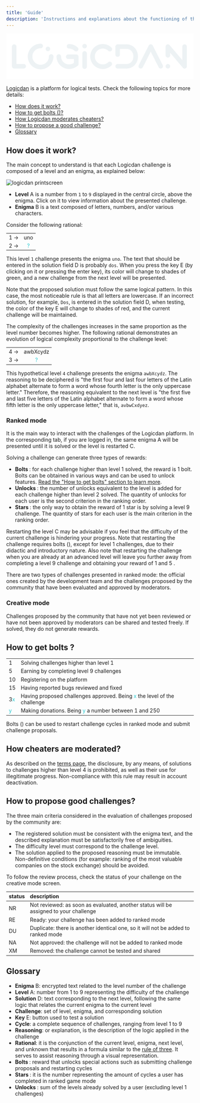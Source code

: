 ```yaml
---
title: 'Guide'
description: 'Instructions and explanations about the functioning of the logicdan.com website'
---
```


[![logo](../assets/logicdan-logo.svg "Logicdan Logo")](https://logicdan.com)

[Logicdan](https://logicdan.com) is a platform for logical tests. Check the following topics for more details:

- [How does it work?](#how-it-works)
- [How to get bolts (<span class="bolt"></span>)?](#how-to-get-bolts)
- [How Logicdan moderates cheaters?](#how-cheaters-are-moderated)
- [How to propose a good challenge?](#how-to-propose-good-challenges)
- [Glossary](#glossary)

## <a name="how-it-works"></a>How does it work?

The main concept to understand is that each Logicdan challenge is composed of a level and an enigma, as explained below:

<img class="print-screen" src="{{ meta.url }}/assets/logicdan-screen.png" alt="logicdan printscreen">

- **Level** <span class="screen-index">A</span> is a number from `1` to `9` displayed in the central circle, above the enigma. Click on it to view information about the presented challenge.
- **Enigma** <span class="screen-index">B</span> is a text composed of letters, numbers, and/or various characters.

Consider the following rational:

|   |   |
|---|:-:|
| 1 →|uno|
| 2 →| 	<font color=#26c9d1>?</font> |

This level `1` challenge presents the enigma `uno`. The text that should be entered in the solution field <span class="screen-index">D</span> is probably `dos`. When you press the key <span class="screen-index">E</span> (by clicking on it or pressing the enter key), its color will change to shades of green, and a new challenge from the next level will be presented.

Note that the proposed solution must follow the same logical pattern. In this case, the most noticeable rule is that all letters are lowercase. If an incorrect solution, for example, `Dos`, is entered in the solution field <span class="screen-index">D</span>, when testing, the color of the key <span class="screen-index">E</span> will change to shades of red, and the current challenge will be maintained.

The complexity of the challenges increases in the same proportion as the level number becomes higher. The following rational demonstrates an evolution of logical complexity proportional to the challenge level:

|   |   |
|---|:-:|
| 4 →|awbXcydz|
| 3 →| 	<font color=#26c9d1>?</font> |

This hypothetical level `4` challenge presents the enigma `awbXcydz`. The reasoning to be deciphered is "the first four and last four letters of the Latin alphabet alternate to form a word whose fourth letter is the only uppercase letter." Therefore, the reasoning equivalent to the next level is "the first five and last five letters of the Latin alphabet alternate to form a word whose fifth letter is the only uppercase letter," that is, `avbwCxdyez`.

### Ranked mode

It is the main way to interact with the challenges of the Logicdan platform. In the corresponding tab, if you are logged in, the same enigma <span class="screen-index">A</span> will be presented until it is solved or the level is restarted <span class="screen-index">C</span>.

Solving a challenge can generate three types of rewards:

- **Bolts <span class="bolt"></span>**: for each challenge higher than level 1 solved, the reward is 1 bolt. Bolts can be obtained in various ways and can be used to unlock features. [Read the "How to get bolts" section to learn more](#how-to-get-bolts).
- **Unlocks <span class="unlock"></span>**: the number of unlocks equivalent to the level is added for each challenge higher than level 2 solved. The quantity of unlocks for each user is the second criterion in the ranking order.
- **Stars <span class="star"></span>**: the only way to obtain the reward of 1 star is by solving a level 9 challenge. The quantity of stars for each user is the main criterion in the ranking order.

Restarting the level <span class="screen-index">C</span> may be advisable if you feel that the difficulty of the current challenge is hindering your progress. Note that restarting the challenge requires bolts (<span class="bolt"></span>), except for level 1 challenges, due to their didactic and introductory nature. Also note that restarting the challenge when you are already at an advanced level will leave you further away from completing a level 9 challenge and obtaining your reward of 1 <span class="star"></span> and 5 <span class="bolt"></span>.

There are two types of challenges presented in ranked mode: the official ones created by the development team and the challenges proposed by the community that have been evaluated and approved by moderators.

### Creative mode

Challenges proposed by the community that have not yet been reviewed or have not been approved by moderators can be shared and tested freely. If solved, they do not generate rewards.

## <a name="how-to-get-bolts"></a>How to get bolts <span class="bolt"></span>?

| | |
|:---|:---|
|1 <span class="bolt"></span>|Solving challenges higher than level 1|
|5 <span class="bolt"></span>|Earning <span class="star"></span> by completing level 9 challenges|
|10 <span class="bolt"></span>|Registering on the platform|
|15 <span class="bolt"></span>|Having reported bugs reviewed and fixed|
|3<font color=#26c9d1>x</font> <span class="bolt"></span>|Having proposed challenges approved. Being <font color=#26c9d1>x</font> the level of the challenge|
|<font color=#26c9d1>y</font> <span class="bolt"></span>|Making donations. Being <font color=#26c9d1>y</font> a number between 1 and 250|

Bolts (<span class="bolt"></span>) can be used to restart challenge cycles in ranked mode and submit challenge proposals.

## <a name="how-cheaters-are-moderated"></a>How cheaters are moderated?

As described on the [terms page](/en/terms), the disclosure, by any means, of solutions to challenges higher than level 4 is prohibited, as well as their use for illegitimate progress. Non-compliance with this rule may result in account deactivation.

## <a name="how-to-propose-good-challenges"></a>How to propose good challenges?

The three main criteria considered in the evaluation of challenges proposed by the community are:

- The registered solution must be consistent with the enigma text, and the described explanation must be satisfactorily free of ambiguities.
- The difficulty level must correspond to the challenge level.
- The solution applied to the proposed reasoning must be immutable. Non-definitive conditions (for example: ranking of the most valuable companies on the stock exchange) should be avoided.

To follow the review process, check the status of your challenge on the creative mode screen.

|status|description|
|:---|:---|
|NR|Not reviewed: as soon as evaluated, another status will be assigned to your challenge|
|RE|Ready: your challenge has been added to ranked mode|
|DU|Duplicate: there is another identical one, so it will not be added to ranked mode|
|NA|Not approved: the challenge will not be added to ranked mode|
|XM|Removed: the challenge cannot be tested and shared|

## <a name="glossary"></a>Glossary

- **Enigma** <span class="screen-index">B</span>: encrypted text related to the level number of the challenge
- **Level** <span class="screen-index">A</span>: number from 1 to 9 representing the difficulty of the challenge
- **Solution** <span class="screen-index">D</span>: text corresponding to the next level, following the same logic that relates the current enigma to the current level
- **Challenge**: set of level, enigma, and corresponding solution
- **Key** <span class="screen-index">E</span>: button used to test a solution
- **Cycle**: a complete sequence of challenges, ranging from level 1 to 9
- **Reasoning**: or explanation, is the description of the logic applied in the challenge
- **Rational**: it is the conjunction of the current level, enigma, next level, and unknown that results in a formula similar to the [rule of three](https://en.wikipedia.org/wiki/Cross-multiplication#Rule_of_three). It serves to assist reasoning through a visual representation.
- **Bolts <span class="bolt"></span>**: reward that unlocks special actions such as submitting challenge proposals and restarting cycles
- **Stars <span class="star"></span>**: it is the number representing the amount of cycles a user has completed in ranked game mode
- **Unlocks <span class="unlock"></span>**: sum of the levels already solved by a user (excluding level 1 challenges)
